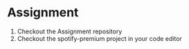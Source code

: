 # Assignment
1. Checkout the Assignment repository
2. Checkout the spotify-premium project in your code editor 
